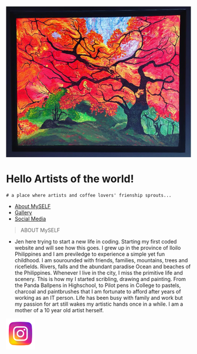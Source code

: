 <a href="http://2cupsofart.com"><img src="https://github.com/jenskye/2cupsofART2/blob/master/firetree.jpg" title="FireTree" alt="2cupsofart"></a>

# Hello Artists of the world!

    # a place where artists and coffee lovers' frienship sprouts...

- [About MySELF](#aboutmyself)
- [Gallery](#gallery)
- [Social Media](#socialmedia)

> ABOUT MySELF

- Jen here trying to start a new life in coding. Starting my first coded website and will see how this goes. 
I grew up in the province of Iloilo Philippines and I am previledge to experience a simple yet fun childhood. I am sourounded with friends, families, mountains, trees and ricefields. Rivers, falls and the abundant paradise Ocean and beaches of the Philippines. Whenever I live in the city, I miss the primitive life and scenery. This is how my I started scribling, drawing and painting. From the Panda Ballpens in Highschool, to Pilot pens in College to pastels, charcoal and paintbrushes that I am fortunate to afford after years of working as an IT person. Life has been busy with family and work but my passion for art still wakes my artistic hands once in a while. I am a mother of a 10 year old artist herself. 

<a href="http://www.instagram.com/jenandjaina/"><img src="https://github.com/jenskye/2cupsofart/blob/master/instagram.jpg" title="Instagaram" alt="Instalink"></a>

